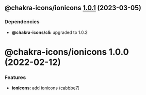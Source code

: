 ## @chakra-icons/ionicons [1.0.1](https://github.com/kodingdotninja/chakra-icons/compare/@chakra-icons/ionicons@1.0.0...@chakra-icons/ionicons@1.0.1) (2023-03-05)

### Dependencies

- **@chakra-icons/cli:** upgraded to 1.0.2

# @chakra-icons/ionicons 1.0.0 (2022-02-12)

### Features

- **ionicons:** add ionicons ([cabbbe7](https://github.com/kodingdotninja/chakra-icons/commit/cabbbe7ab387de651d9a3b231c0f9f35c025bb48))
